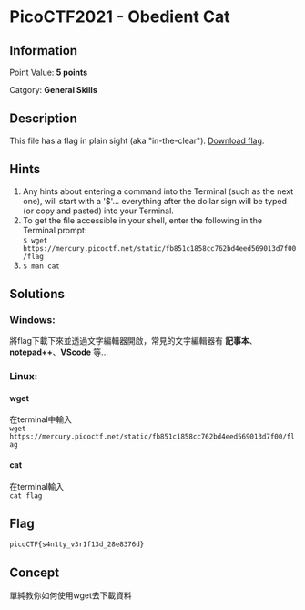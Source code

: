 # PicoCTF2021 - Obedient Cat

## Information

Point Value: **5 points**

Catgory: **General Skills**

## Description

This file has a flag in plain sight (aka "in-the-clear"). [Download flag](./flag).

## Hints

1. Any hints about entering a command into the Terminal (such as the next one), will start with a '$'... everything after the dollar sign will be typed (or copy and pasted) into your Terminal.
2. To get the file accessible in your shell, enter the following in the Terminal prompt:  
   ``$ wget https://mercury.picoctf.net/static/fb851c1858cc762bd4eed569013d7f00/flag``
3. ``$ man cat``

## Solutions

### Windows:

將flag下載下來並透過文字編輯器開啟，常見的文字編輯器有 **記事本**、**notepad++**、**VScode** 等...

### Linux:

#### wget
在terminal中輸入  
``wget https://mercury.picoctf.net/static/fb851c1858cc762bd4eed569013d7f00/flag``

#### cat
在terminal輸入  
``cat flag``

## Flag
``picoCTF{s4n1ty_v3r1f13d_28e8376d}``

## Concept
單純教你如何使用wget去下載資料
